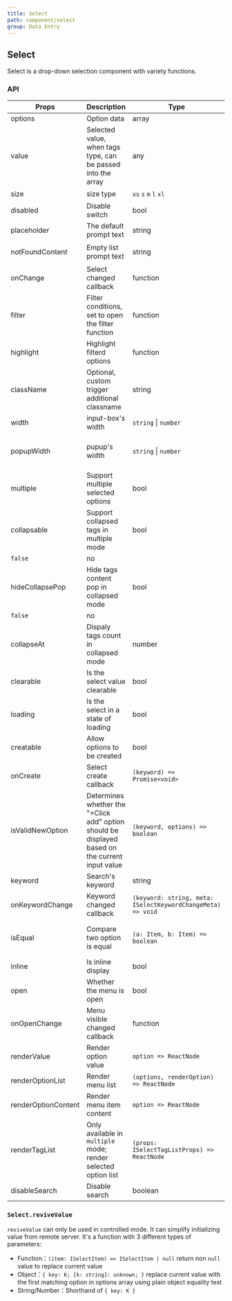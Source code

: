 ```yaml
---
title: Select
path: component/select
group: Data Entry
---
```


## Select

Select is a drop-down selection component with variety functions.

### API

| Props               | Description                                                                                     | Type                                                        | Default                     | Required |
| ------------------- | ----------------------------------------------------------------------------------------------- | ----------------------------------------------------------- | --------------------------- | -------- |
| options             | Option data                                                                                     | array                                                       | `[]`                        | yes      |
| value               | Selected value, when tags type, can be passed into the array                                    | any                                                         | `null`                      | no       |
|size 								| size type											| `xs` `s` `m` `l` `xl` | s |否
| disabled            | Disable switch                                                                                  | bool                                                        | `false`                     | no       |
| placeholder         | The default prompt text                                                                         | string                                                      | `'please choose'`           | no       |
| notFoundContent     | Empty list prompt text                                                                          | string                                                      | `'No matches found'`        | no       |
| onChange            | Select changed callback                                                                         | function                                                    | `noop`                      | no       |
| filter              | Filter conditions, set to open the filter function                                              | function                                                    | `false`                     | no       |
| highlight           | Highlight filterd options                                                                       | function                                                    | `noop`                      | no       |
| className           | Optional, custom trigger additional classname                                                   | string                                                      | `''`                        | no       |
| width               | input-box's width                                                                               | `string` \| `number`                                        | `''`                        | no       |
| popupWidth          | pupup's width                                                                                   | `string` \| `number`                                        | Same as trigger width                      | no       |
| multiple            | Support multiple selected options                                                               | bool                                                        | `false`                     | no       |
| collapsable         | Support collapsed tags in multiple mode                                                         | bool                                                        |
| `false`             | no                                                                                              |
| hideCollapsePop     | Hide tags content pop in collapsed mode                                                         | bool                                                        |
| `false`             | no                                                                                              |
| collapseAt          | Dispaly tags count in collapsed mode                                                            | number                                                      | `1`                         | no       |
| clearable           | Is the select value clearable                                                                   | bool                                                        | `true`                     | no       |
| loading             | Is the select in a state of loading                                                             | bool                                                        | `false`                     | no       |
| creatable           | Allow options to be created                                                                     | bool                                                        | `false`                     | no       |
| onCreate            | Select create callback                                                                          | `(keyword) => Promise<void>`                                |                             | no       |
| isValidNewOption    | Determines whether the "+Click add" option should be displayed based on the current input value | `(keyword, options) => boolean`                             |                             | no       |
| keyword             | Search's keyword                                                                                | string                                                      | `''`                        | no       |
| onKeywordChange     | Keyword changed callback                                                                        | `(keyword: string, meta: ISelectKeywordChangeMeta) => void` | `noop`                      | no       |
| isEqual             | Compare two option is equal                                                                     | `(a: Item, b: Item) => boolean`                             | `(a, b) => a.key === b.key` | no       |
| inline              | Is inline display                                                                               | bool                                                        | `false`                     | no       |
| open                | Whether the menu is open                                                                        | bool                                                        | `false`                     | no       |
| onOpenChange        | Menu visible changed callback                                                                   | function                                                    | `noop`                      | no       |
| renderValue         | Render option value                                                                             | `option => ReactNode`                                       |                             | no       |
| renderOptionList    | Render menu list                                                                                | `(options, renderOption) => ReactNode`                      |                             | no       |
| renderOptionContent | Render menu item content                                                                        | `option => ReactNode`                                       |                             | no       |
| renderTagList       | Only available in `multiple` mode; render selected option list                                  | `(props: ISelectTagListProps) => ReactNode`                 |                             | No       |
| disableSearch       | Disable search                                                                                  | boolean                                                     | `false`                     | no       |

### `Select.reviveValue`

`reviveValue` can only be used in controlled mode. It can simplify initializing value from remote server. It's a function with 3 different types of parameters:

- Function：`(item: ISelectItem) => ISelectItem | null` return non `null` value to replace current value
- Object：`{ key: K; [k: string]: unknown; }` replace current value with the first matching option in options array using plain object equality test
- String/Number：Shorthand of `{ key: K }`
